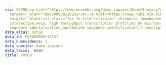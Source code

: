 ```yaml
---
csv: CRYGD,<a href="https://www.ensembl.org/Homo_sapiens/Gene/Summary?db=core;g=ENSG00000118231"
  target="_blank">ENSG00000118231</a>,<a href="https://www.ncbi.nlm.nih.gov/pubmed/17216044"
  target="_blank"><i class="fas fa-file"></i></a>",chromatin immunoprecipitation assay,direct
  interaction,HeLa, high throughput transcription profiling by microarray,nucleotide
  sequence identification,nucleotide sequence identification,transcriptional regulation,
data_alias: CRYGD
data_id: ENSG00000118231
data_numevidence: 1
data_species: Homo sapiens
data_taxid: '9606'
title: CRYGD
---
```


